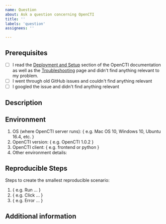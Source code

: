 ```yaml
---
name: Question
about: Ask a question concerning OpenCTI
title: ''
labels: 'question'
assignees: ''

---
```


## Prerequisites

- [ ] I read the [Deployment and Setup](https://www.notion.so/OpenCTI-Public-Knowledge-Base-d411e5e477734c59887dad3649f20518) section of the OpenCTI documentation as well as the [Troubleshooting](https://www.notion.so/Troubleshooting-ebc8fb04137d495aad917bc20340b9a6) page and didn't find anything relevant to my problem.
- [ ] I went through old GitHub issues and couldn't find anything relevant
- [ ] I googled the issue and didn't find anything relevant

## Description

<!-- Please provide a clear and concise description of your question. -->

## Environment

1. OS (where OpenCTI server runs): { e.g. Mac OS 10, Windows 10, Ubuntu 16.4, etc. }
2. OpenCTI version: { e.g. OpenCTI 1.0.2 }
3. OpenCTI client: { e.g. frontend or python }
4. Other environment details:

## Reproducible Steps

Steps to create the smallest reproducible scenario:
1. { e.g. Run ... }
2. { e.g. Click ... }
3. { e.g. Error ... }

## Additional information

<!-- Any additional information, including logs or screenshots if you have any. -->
